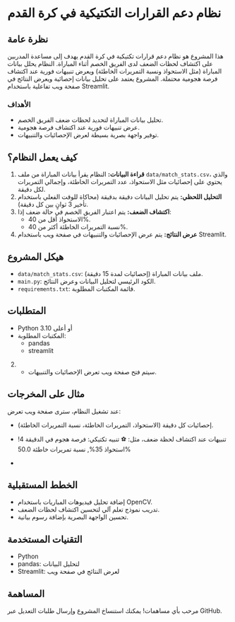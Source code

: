 # نظام دعم القرارات التكتيكية في كرة القدم

## نظرة عامة
هذا المشروع هو نظام دعم قرارات تكتيكية في كرة القدم يهدف إلى مساعدة المدربين على اكتشاف لحظات الضعف لدى الفريق الخصم أثناء المباراة. النظام يحلل بيانات المباراة (مثل الاستحواذ ونسبة التمريرات الخاطئة) ويعرض تنبيهات فورية عند اكتشاف فرصة هجومية محتملة. المشروع يعتمد على تحليل بيانات إحصائية ويعرض النتائج في صفحة ويب تفاعلية باستخدام Streamlit.

### الأهداف
- تحليل بيانات المباراة لتحديد لحظات ضعف الفريق الخصم.
- عرض تنبيهات فورية عند اكتشاف فرصة هجومية.
- توفير واجهة بصرية بسيطة لعرض الإحصائيات والتنبيهات.

## كيف يعمل النظام؟
1. **قراءة البيانات:** النظام يقرأ بيانات المباراة من ملف `data/match_stats.csv`، والذي يحتوي على إحصائيات مثل الاستحواذ، عدد التمريرات الخاطئة، وإجمالي التمريرات لكل دقيقة.
2. **التحليل اللحظي:** يتم تحليل البيانات دقيقة بدقيقة (محاكاة للوقت الفعلي باستخدام تأخير 3 ثوانٍ بين كل دقيقة).
3. **اكتشاف الضعف:** يتم اعتبار الفريق الخصم في حالة ضعف إذا:
   - الاستحواذ أقل من 40%.
   - نسبة التمريرات الخاطئة أكثر من 40%.
4. **عرض النتائج:** يتم عرض الإحصائيات والتنبيهات في صفحة ويب باستخدام Streamlit.

## هيكل المشروع
- `data/match_stats.csv`: ملف بيانات المباراة (إحصائيات لمدة 15 دقيقة).
- `main.py`: الكود الرئيسي لتحليل البيانات وعرض النتائج.
- `requirements.txt`: قائمة المكتبات المطلوبة.

## المتطلبات
- Python 3.10 أو أعلى
- المكتبات المطلوبة:
  - pandas
  - streamlit


2. - سيتم فتح صفحة ويب  تعرض الإحصائيات والتنبيهات.

## مثال على المخرجات
عند تشغيل النظام، سترى صفحة ويب تعرض:
- إحصائيات كل دقيقة (الاستحواذ، التمريرات الخاطئة، نسبة التمريرات الخاطئة).
- تنبيهات عند اكتشاف لحظة ضعف، مثل: ⚽ تنبيه تكتيكي: فرصة هجوم في الدقيقة 4! استحواذ 35%, نسبة تمريرات خاطئة 50.0%

- 
## الخطط المستقبلية
- إضافة تحليل فيديوهات المباريات باستخدام OpenCV.
- تدريب نموذج تعلم آلي لتحسين اكتشاف لحظات الضعف.
- تحسين الواجهة البصرية بإضافة رسوم بيانية.

## التقنيات المستخدمة
- Python
- pandas: لتحليل البيانات
- Streamlit: لعرض النتائج في صفحة ويب

## المساهمة
مرحب بأي مساهمات! يمكنك استنساخ المشروع وإرسال طلبات التعديل عبر GitHub.
